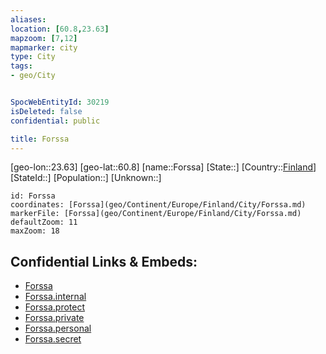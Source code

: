 ```yaml
---
aliases: 
location: [60.8,23.63]
mapzoom: [7,12] 
mapmarker: city 
type: City
tags:
- geo/City


SpocWebEntityId: 30219
isDeleted: false
confidential: public

title: Forssa
---
```

[geo-lon::23.63]
[geo-lat::60.8]
[name::Forssa]
[State::]
[Country::[Finland](geo/Continent/Europe/Finland.md)]
[StateId::]
[Population::]
[Unknown::]


```leaflet
id: Forssa
coordinates: [Forssa](geo/Continent/Europe/Finland/City/Forssa.md)
markerFile: [Forssa](geo/Continent/Europe/Finland/City/Forssa.md)
defaultZoom: 11 
maxZoom: 18
```


## Confidential Links & Embeds: 
- [Forssa](../../../../../../_public/geo/Continent/Europe/Finland/City/Forssa.md) 
- [Forssa.internal](../../../../../../_internal/geo/Continent/Europe/Finland/City/Forssa.internal.md) 
- [Forssa.protect](../../../../../../_protect/geo/Continent/Europe/Finland/City/Forssa.protect.md) 
- [Forssa.private](../../../../../../_private/geo/Continent/Europe/Finland/City/Forssa.private.md) 
- [Forssa.personal](../../../../../../_personal/geo/Continent/Europe/Finland/City/Forssa.personal.md) 
- [Forssa.secret](../../../../../../_secret/geo/Continent/Europe/Finland/City/Forssa.secret.md) 
